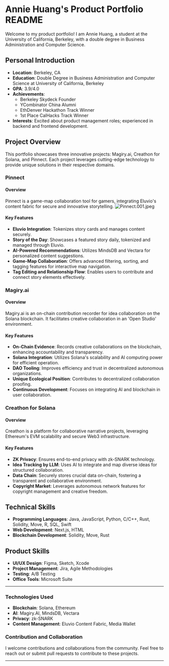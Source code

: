 # Annie Huang's Product Portfolio README

Welcome to my product portfolio! I am Annie Huang, a student at the University of California, Berkeley, with a double degree in Business Administration and Computer Science.

## Personal Introduction

- **Location**: Berkeley, CA
- **Education**: Double Degree in Business Administration and Computer Science at University of California, Berkeley
- **GPA**: 3.9/4.0
- **Achievements**:
  - Berkeley Skydeck Founder
  - YCombinator China Alumni
  - EthDenver Hackathon Track Winner
  - 1st Place CalHacks Track Winner
- **Interests**: Excited about product management roles; experienced in backend and frontend development.

## Project Overview

This portfolio showcases three innovative projects: Magiry.ai, Creathon for Solana, and Pinnect. Each project leverages cutting-edge technology to provide unique solutions in their respective domains.

### Pinnect

#### Overview
Pinnect is a game-map collaboration tool for gamers, integrating Eluvio's content fabric for secure and innovative storytelling.
![Pinnect.001.jpeg](/images/Pinnect.001.jpeg)
#### Key Features
- **Eluvio Integration**: Tokenizes story cards and manages content securely.
- **Story of the Day**: Showcases a featured story daily, tokenized and managed through Eluvio.
- **AI-Powered Recommendations**: Utilizes MindsDB and Vectara for personalized content suggestions.
- **Game-Map Collaboration**: Offers advanced filtering, sorting, and tagging features for interactive map navigation.
- **Tag Editing and Relationship Flow**: Enables users to contribute and connect story elements effectively.

### Magiry.ai

#### Overview
Magiry.ai is an on-chain contribution recorder for idea collaboration on the Solana blockchain. It facilitates creative collaboration in an 'Open Studio' environment.

#### Key Features
- **On-Chain Evidence**: Records creative collaborations on the blockchain, enhancing accountability and transparency.
- **Solana Integration**: Utilizes Solana's scalability and AI computing power for efficient operation.
- **DAO Tooling**: Improves efficiency and trust in decentralized autonomous organizations.
- **Unique Ecological Position**: Contributes to decentralized collaboration proofing.
- **Continuous Development**: Focuses on integrating AI and blockchain in user collaboration.

### Creathon for Solana

#### Overview
Creathon is a platform for collaborative narrative projects, leveraging Ethereum's EVM scalability and secure Web3 infrastructure.

#### Key Features
- **ZK Privacy**: Ensures end-to-end privacy with zk-SNARK technology.
- **Idea Tracking by LLM**: Uses AI to integrate and map diverse ideas for structured collaboration.
- **Data Chain**: Securely stores crucial data on-chain, fostering a transparent and collaborative environment.
- **Copyright Market**: Leverages autonomous network features for copyright management and creative freedom.

## Technical Skills

- **Programming Languages**: Java, JavaScript, Python, C/C++, Rust, Solidity, Move, R, SQL, Swift
- **Web Development**: Next.js, HTML
- **Blockchain Development**: Solidity, Move, Rust

## Product Skills

- **UI/UX Design**: Figma, Sketch, Xcode
- **Project Management**: Jira, Agile Methodologies
- **Testing**: A/B Testing
- **Office Tools**: Microsoft Suite

---

### Technologies Used
- **Blockchain**: Solana, Ethereum
- **AI**: Magiry.AI, MindsDB, Vectara
- **Privacy**: zk-SNARK
- **Content Management**: Eluvio Content Fabric, Media Wallet

### Contribution and Collaboration
I welcome contributions and collaborations from the community. Feel free to reach out or submit pull requests to contribute to these projects.

---

